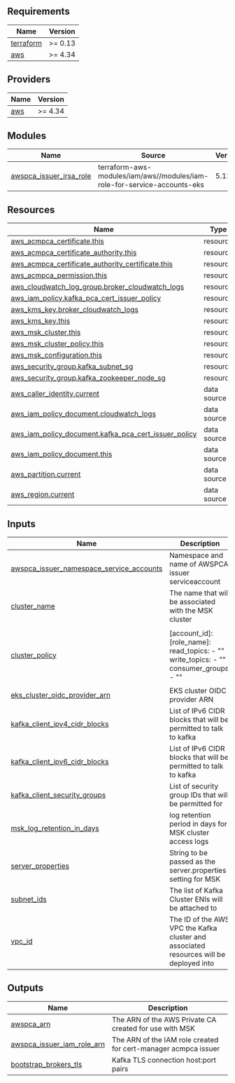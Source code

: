 ## Requirements

| Name | Version |
|------|---------|
| <a name="requirement_terraform"></a> [terraform](#requirement\_terraform) | >= 0.13 |
| <a name="requirement_aws"></a> [aws](#requirement\_aws) | >= 4.34 |

## Providers

| Name | Version |
|------|---------|
| <a name="provider_aws"></a> [aws](#provider\_aws) | >= 4.34 |

## Modules

| Name | Source | Version |
|------|--------|---------|
| <a name="module_awspca_issuer_irsa_role"></a> [awspca\_issuer\_irsa\_role](#module\_awspca\_issuer\_irsa\_role) | terraform-aws-modules/iam/aws//modules/iam-role-for-service-accounts-eks | 5.11.1 |

## Resources

| Name | Type |
|------|------|
| [aws_acmpca_certificate.this](https://registry.terraform.io/providers/hashicorp/aws/latest/docs/resources/acmpca_certificate) | resource |
| [aws_acmpca_certificate_authority.this](https://registry.terraform.io/providers/hashicorp/aws/latest/docs/resources/acmpca_certificate_authority) | resource |
| [aws_acmpca_certificate_authority_certificate.this](https://registry.terraform.io/providers/hashicorp/aws/latest/docs/resources/acmpca_certificate_authority_certificate) | resource |
| [aws_acmpca_permission.this](https://registry.terraform.io/providers/hashicorp/aws/latest/docs/resources/acmpca_permission) | resource |
| [aws_cloudwatch_log_group.broker_cloudwatch_logs](https://registry.terraform.io/providers/hashicorp/aws/latest/docs/resources/cloudwatch_log_group) | resource |
| [aws_iam_policy.kafka_pca_cert_issuer_policy](https://registry.terraform.io/providers/hashicorp/aws/latest/docs/resources/iam_policy) | resource |
| [aws_kms_key.broker_cloudwatch_logs](https://registry.terraform.io/providers/hashicorp/aws/latest/docs/resources/kms_key) | resource |
| [aws_kms_key.this](https://registry.terraform.io/providers/hashicorp/aws/latest/docs/resources/kms_key) | resource |
| [aws_msk_cluster.this](https://registry.terraform.io/providers/hashicorp/aws/latest/docs/resources/msk_cluster) | resource |
| [aws_msk_cluster_policy.this](https://registry.terraform.io/providers/hashicorp/aws/latest/docs/resources/msk_cluster_policy) | resource |
| [aws_msk_configuration.this](https://registry.terraform.io/providers/hashicorp/aws/latest/docs/resources/msk_configuration) | resource |
| [aws_security_group.kafka_subnet_sg](https://registry.terraform.io/providers/hashicorp/aws/latest/docs/resources/security_group) | resource |
| [aws_security_group.kafka_zookeeper_node_sg](https://registry.terraform.io/providers/hashicorp/aws/latest/docs/resources/security_group) | resource |
| [aws_caller_identity.current](https://registry.terraform.io/providers/hashicorp/aws/latest/docs/data-sources/caller_identity) | data source |
| [aws_iam_policy_document.cloudwatch_logs](https://registry.terraform.io/providers/hashicorp/aws/latest/docs/data-sources/iam_policy_document) | data source |
| [aws_iam_policy_document.kafka_pca_cert_issuer_policy](https://registry.terraform.io/providers/hashicorp/aws/latest/docs/data-sources/iam_policy_document) | data source |
| [aws_iam_policy_document.this](https://registry.terraform.io/providers/hashicorp/aws/latest/docs/data-sources/iam_policy_document) | data source |
| [aws_partition.current](https://registry.terraform.io/providers/hashicorp/aws/latest/docs/data-sources/partition) | data source |
| [aws_region.current](https://registry.terraform.io/providers/hashicorp/aws/latest/docs/data-sources/region) | data source |

## Inputs

| Name | Description | Type | Default | Required |
|------|-------------|------|---------|:--------:|
| <a name="input_awspca_issuer_namespace_service_accounts"></a> [awspca\_issuer\_namespace\_service\_accounts](#input\_awspca\_issuer\_namespace\_service\_accounts) | Namespace and name of AWSPCA issuer serviceaccount | `list(string)` | n/a | yes |
| <a name="input_cluster_name"></a> [cluster\_name](#input\_cluster\_name) | The name that will be associated with the MSK cluster | `string` | n/a | yes |
| <a name="input_cluster_policy"></a> [cluster\_policy](#input\_cluster\_policy) | [account\_id]: [role\_name]: read\_topics: - "" write\_topics: - "" consumer\_groups: - "" | <pre>map(map(object({<br>    read_topics     = list(string)<br>    write_topics    = list(string)<br>    consumer_groups = list(string)<br>  })))</pre> | n/a | yes |
| <a name="input_eks_cluster_oidc_provider_arn"></a> [eks\_cluster\_oidc\_provider\_arn](#input\_eks\_cluster\_oidc\_provider\_arn) | EKS cluster OIDC provider ARN | `string` | n/a | yes |
| <a name="input_kafka_client_ipv4_cidr_blocks"></a> [kafka\_client\_ipv4\_cidr\_blocks](#input\_kafka\_client\_ipv4\_cidr\_blocks) | List of IPv6 CIDR blocks that will be permitted to talk to kafka | `list(string)` | `[]` | no |
| <a name="input_kafka_client_ipv6_cidr_blocks"></a> [kafka\_client\_ipv6\_cidr\_blocks](#input\_kafka\_client\_ipv6\_cidr\_blocks) | List of IPv6 CIDR blocks that will be permitted to talk to kafka | `list(string)` | `[]` | no |
| <a name="input_kafka_client_security_groups"></a> [kafka\_client\_security\_groups](#input\_kafka\_client\_security\_groups) | List of security group IDs that will be permitted for | `list(string)` | `[]` | no |
| <a name="input_msk_log_retention_in_days"></a> [msk\_log\_retention\_in\_days](#input\_msk\_log\_retention\_in\_days) | log retention period in days for MSK cluster access logs | `number` | `90` | no |
| <a name="input_server_properties"></a> [server\_properties](#input\_server\_properties) | String to be passed as the server.properties setting for MSK | `string` | n/a | yes |
| <a name="input_subnet_ids"></a> [subnet\_ids](#input\_subnet\_ids) | The list of Kafka Cluster ENIs will be attached to | `list(string)` | n/a | yes |
| <a name="input_vpc_id"></a> [vpc\_id](#input\_vpc\_id) | The ID of the AWS VPC the Kafka cluster and associated resources will be deployed into | `string` | n/a | yes |

## Outputs

| Name | Description |
|------|-------------|
| <a name="output_awspca_arn"></a> [awspca\_arn](#output\_awspca\_arn) | The ARN of the AWS Private CA created for use with MSK |
| <a name="output_awspca_issuer_iam_role_arn"></a> [awspca\_issuer\_iam\_role\_arn](#output\_awspca\_issuer\_iam\_role\_arn) | The ARN of the IAM role created for cert-manager acmpca issuer |
| <a name="output_bootstrap_brokers_tls"></a> [bootstrap\_brokers\_tls](#output\_bootstrap\_brokers\_tls) | Kafka TLS connection host:port pairs |
